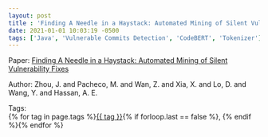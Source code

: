 ```yaml
---
layout: post
title : 'Finding A Needle in a Haystack: Automated Mining of Silent Vulnerability Fixes'
date: 2021-01-01 10:03:19 -0500
tags: ['Java', 'Vulnerable Commits Detection', 'CodeBERT', 'Tokenizer']
---
```

Paper: [Finding A Needle in a Haystack: Automated Mining of Silent Vulnerability Fixes](https://ieeexplore-ieee-org.proxy.library.nd.edu/document/9678720)

Author: Zhou, J. and Pacheco, M. and Wan, Z. and Xia, X. and Lo, D. and Wang, Y. and Hassan, A. E.




 Tags:  
        <span>{% for tag in page.tags %}<a href="/tags/#{{ tag | slugify }}">{{ tag }}</a>{% if forloop.last == false %}, {% endif %}{% endfor %}</span>
